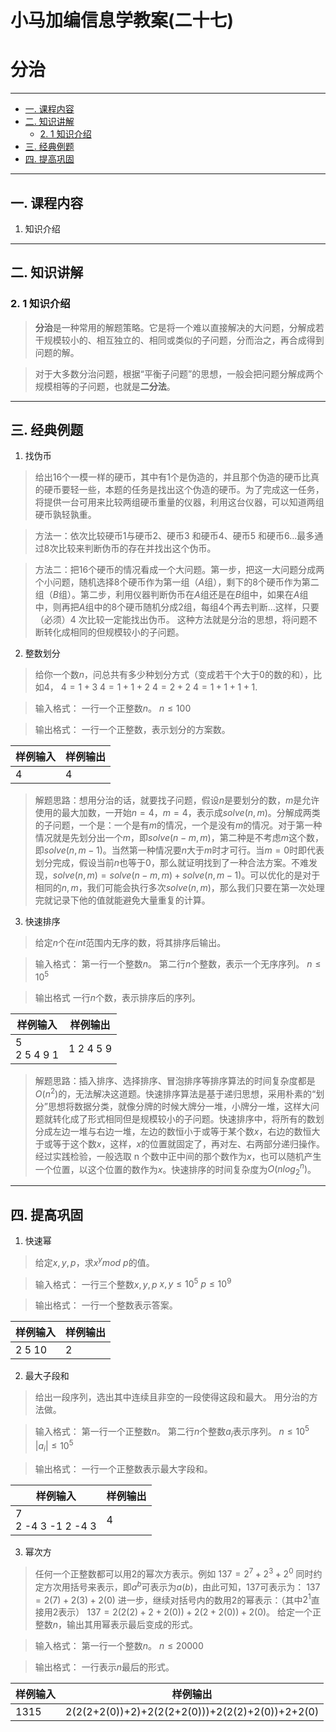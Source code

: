 
# 小马加编信息学教案(二十七) 
# 分治

---

<!-- @import "[TOC]" {cmd="toc" depthFrom=2 depthTo=6 orderedList=false} -->

<!-- code_chunk_output -->

* [一. 课程内容](#一-课程内容)
* [二. 知识讲解](#二-知识讲解)
	* [2. 1 知识介绍](#2-1-知识介绍)
* [三. 经典例题](#三-经典例题)
* [四. 提高巩固](#四-提高巩固)

<!-- /code_chunk_output -->

---

## 一. 课程内容

1. 知识介绍

---

## 二. 知识讲解

### 2. 1 知识介绍

> **分治**是一种常用的解题策略。它是将一个难以直接解决的大问题，分解成若干规模较小的、相互独立的、相同或类似的子问题，分而治之，再合成得到问题的解。

> 对于大多数分治问题，根据“平衡子问题”的思想，一般会把问题分解成两个规模相等的子问题，也就是**二分法**。

---

## 三. 经典例题

1. 找伪币

> 给出$16$个一模一样的硬币，其中有$1$个是伪造的，并且那个伪造的硬币比真的硬币要轻一些，本题的任务是找出这个伪造的硬币。为了完成这一任务，将提供一台可用来比较两组硬币重量的仪器，利用这台仪器，可以知道两组硬币孰轻孰重。

> 方法一：依次比较硬币$1$与硬币$2$、硬币$3$ 和硬币$4$、硬币$5$ 和硬币$6$...最多通过$8$次比较来判断伪币的存在并找出这个伪币。

> 方法二：把$16$个硬币的情况看成一个大问题。第一步，把这一大问题分成两个小问题，随机选择$8$个硬币作为第一组（$A$组），剩下的$8$个硬币作为第二组（$B$组）。第二步，利用仪器判断伪币在$A$组还是在$B$组中，如果在$A$组中，则再把$A$组中的$8$个硬币随机分成$2$组，每组$4$个再去判断...这样，只要（必须）$4$ 次比较一定能找出伪币。
> 这种方法就是分治的思想，将问题不断转化成相同的但规模较小的子问题。

2. 整数划分

> 给你一个数$n$，问总共有多少种划分方式（变成若干个大于$0$的数的和），比如$4$，
> $4=1+3$
> $4=1+1+2$
> $4=2+2$
> $4=1+1+1+1$.

> 输入格式：
> 一行一个正整数$n$。
> $n \leq 100$

> 输出格式：
> 一行一个正整数，表示划分的方案数。

样例输入 | 样例输出
------------ | ------------
4 | 4

> 解题思路：想用分治的话，就要找子问题，假设$n$是要划分的数，$m$是允许使用的最大加数，一开始$n=4，m=4$，表示成$solve(n,m)$。分解成两类的子问题，一个是：一个是有$m$的情况，一个是没有$m$的情况。对于第一种情况就是先划分出一个$m$，即$solve(n-m,m)$，第二种是不考虑$m$这个数，即$solve(n,m-1)$。当然第一种情况要$n$大于$m$时才可行。当$m=0$时即代表划分完成，假设当前$n$也等于$0$，那么就证明找到了一种合法方案。不难发现，$solve(n,m)= solve(n - m, m) + solve(n,m-1)$。可以优化的是对于相同的$n,m$，我们可能会执行多次$solve(n,m)$，那么我们只要在第一次处理完就记录下他的值就能避免大量重复的计算。


3. 快速排序

> 给定$n$个在$int$范围内无序的数，将其排序后输出。

> 输入格式：
> 第一行一个整数$n$。
> 第二行$n$个整数，表示一个无序序列。
> $n \leq 10^5$

> 输出格式
> 一行$n$个数，表示排序后的序列。

样例输入 | 样例输出
------------ | ------------
5 </br> 2 5 4 9 1 | 1 2 4 5 9

> 解题思路：插入排序、选择排序、冒泡排序等排序算法的时间复杂度都是$O(n^2)$的，无法解决这道题。快速排序算法是基于递归思想，采用朴素的“划分”思想将数据分类，就像分牌的时候大牌分一堆，小牌分一堆，这样大问题就转化成了形式相同但是规模较小的子问题。快速排序中，将所有的数划分成左边一堆与右边一堆，左边的数恒小于或等于某个数$x$，右边的数恒大于或等于这个数$x$，这样，$x$的位置就固定了，再对左、右两部分递归操作。经过实践检验，一般选取 n 个数中正中间的那个数作为$x$，也可以随机产生一个位置，以这个位置的数作为$x$。快速排序的时间复杂度为$O(nlog_2^n)$。

---

## 四. 提高巩固

1. 快速幂

> 给定$x,y,p$，求$x^y mod ~p$的值。

> 输入格式：
> 一行三个整数$x,y,p$
> $x,y \leq 10^5$
> $p \leq 10^9$

> 输出格式：
> 一行一个整数表示答案。

样例输入 | 样例输出
------------ | ------------
2 5 10 | 2
 
2. 最大子段和

> 给出一段序列，选出其中连续且非空的一段使得这段和最大。
> 用分治的方法做。

> 输入格式：
> 第一行一个正整数$n$。
> 第二行$n$个整数$a_i$表示序列。
> $n \leq 10^5$
> $|a_i| \leq 10^5$

> 输出格式：
> 一行一个正整数表示最大字段和。

样例输入 | 样例输出
------------ | ------------
7 </br> 2 -4 3 -1 2 -4 3 | 4

3. 幂次方

> 任何一个正整数都可以用$2$的幂次方表示。例如
> $137=2^7+2^3+2^0$
> 同时约定方次用括号来表示，即$a^b$可表示为$a(b)$，由此可知，$137$可表示为：
> $137=2(7)+2(3)+2(0)$
> 进一步，继续对括号内的数用$2$的幂表示：（其中$2^1$直接用$2$表示）
> $137=2(2(2)+2+2(0))+2(2+2(0))+2(0)$。
> 给定一个正整数$n$，输出其用幂表示最后变成的形式。

> 输入格式：
> 第一行一个整数$n$。
> $n \leq 20000$

> 输出格式：
> 一行表示$n$最后的形式。

样例输入 | 样例输出
------------ | ------------
1315 | 2(2(2+2(0))+2)+2(2(2+2(0)))+2(2(2)+2(0))+2+2(0)
